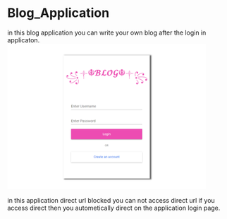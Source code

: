 # Blog_Application

in this blog application you can write your own blog after the login in applicaton.
<img width="450px;" src="https://github.com/Shiva6317/Blog_Application/blob/main/Screenshot%202023-08-31%20121920.png?raw=true"/>

in this application direct url blocked you can not access direct url if you access direct then you autometically direct on the application login page.
